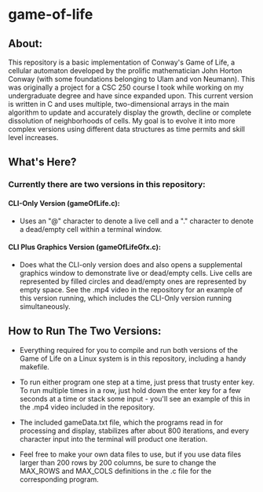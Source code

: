 # game-of-life
## About:
This repository is a basic implementation of Conway's Game of Life, a cellular automaton developed by the prolific mathematician John Horton Conway (with some foundations belonging to Ulam and von Neumann). This was originally a project for a CSC 250 course I took while working on my undergraduate degree and have since expanded upon. This current version is written in C and uses multiple, two-dimensional arrays in the main algorithm to update and accurately display the growth, decline or complete dissolution of neighborhoods of cells. My goal is to evolve it into more complex versions using different data structures as time permits and skill level increases.     


## What's Here?
### Currently there are two versions in this repository:

#### CLI-Only Version (gameOfLife.c): 
* Uses an "@" character to denote a live cell and a "." character to denote a dead/empty cell within a terminal window.

#### CLI Plus Graphics Version (gameOfLifeGfx.c): 
* Does what the CLI-only version does and also opens a supplemental graphics window to demonstrate live or dead/empty cells. Live cells are represented by filled circles and dead/empty ones are represented by empty space. See the .mp4 video in the repository for an example of this version running, which includes the CLI-Only version running simultaneously.  


## How to Run The Two Versions:
* Everything required for you to compile and run both versions of the Game of Life on a Linux system is in this repository, including a handy makefile.
 
* To run either program one step at a time, just press that trusty enter key. To run multiple times in a row, just hold down the enter key for a few seconds at a time or stack some input - you'll see an example of this in the .mp4 video included in the repository.
 
* The included gameData.txt file, which the programs read in for processing and display, stabilizes after about 800 iterations, and every character input into the terminal will product one iteration.
 
* Feel free to make your own data files to use, but if you use data files larger than 200 rows by 200 columns, be sure to change the MAX_ROWS and MAX_COLS definitions in the .c file for the corresponding program.


                 
